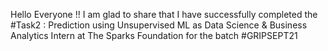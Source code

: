 Hello Everyone !!
I am glad to share that I have successfully completed the #Task2 : Prediction using Unsupervised ML as Data Science & Business Analytics Intern at The Sparks Foundation for the batch #GRIPSEPT21


